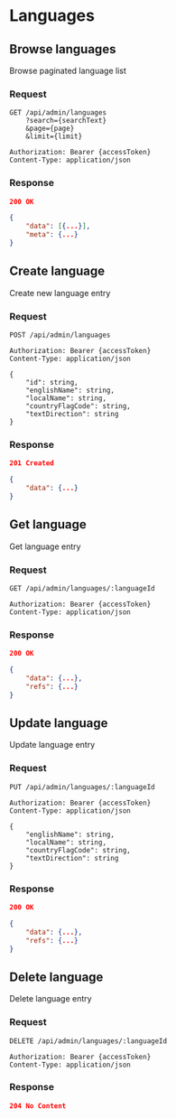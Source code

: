 # Languages

## Browse languages

Browse paginated language list

### Request

```http
GET /api/admin/languages
    ?search={searchText}
    &page={page}
    &limit={limit}

Authorization: Bearer {accessToken}
Content-Type: application/json
```

### Response

```json
200 OK

{
    "data": [{...}],
    "meta": {...}
}
```

## Create language

Create new language entry

### Request

```http
POST /api/admin/languages

Authorization: Bearer {accessToken}
Content-Type: application/json

{
    "id": string,
    "englishName": string,
    "localName": string,
    "countryFlagCode": string,
    "textDirection": string
}
```

### Response

```json
201 Created

{
    "data": {...}
}
```

## Get language

Get language entry

### Request

```http
GET /api/admin/languages/:languageId

Authorization: Bearer {accessToken}
Content-Type: application/json
```

### Response

```json
200 OK

{
    "data": {...},
    "refs": {...}
}
```

## Update language

Update language entry

### Request

```http
PUT /api/admin/languages/:languageId

Authorization: Bearer {accessToken}
Content-Type: application/json

{
    "englishName": string,
    "localName": string,
    "countryFlagCode": string,
    "textDirection": string
}
```

### Response

```json
200 OK

{
    "data": {...},
    "refs": {...}
}
```

## Delete language

Delete language entry

### Request

```http
DELETE /api/admin/languages/:languageId

Authorization: Bearer {accessToken}
Content-Type: application/json
```

### Response

```json
204 No Content
```
